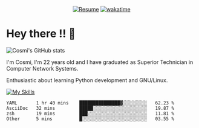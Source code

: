 
<div align="center">

[![Resume](https://img.shields.io/badge/Website-Porfolio-blue)](http://cnicolau.com) 
[![wakatime](https://wakatime.com/badge/user/5e7e21d4-152f-41d6-bf86-d6c288282185.svg)](https://wakatime.com/@5e7e21d4-152f-41d6-bf86-d6c288282185)

</div>

# Hey there !! :wave:

![Cosmi's GitHub stats](https://github-readme-stats.vercel.app/api?username=cosmi310599&show_icons=true&theme=apprentice)

I'm Cosmi, I'm 22 years old and I have graduated as Superior Technician in Computer Network Systems.

Enthusiastic about learning Python development and GNU/Linux.


[![My Skills](https://skillicons.dev/icons?i=ansible,aws,bash,linux,vim,docker,vscode,postgres,py,powershell,wordpress,git,gitlab,stackoverflow,html)](https://skillicons.dev)


<!--START_SECTION:waka-->

```text
YAML       1 hr 40 mins    ███████████████▓░░░░░░░░░   62.23 %
AsciiDoc   32 mins         █████░░░░░░░░░░░░░░░░░░░░   19.87 %
zsh        19 mins         ███░░░░░░░░░░░░░░░░░░░░░░   11.81 %
Other      5 mins          █░░░░░░░░░░░░░░░░░░░░░░░░   03.55 %
```

<!--END_SECTION:waka--> 



